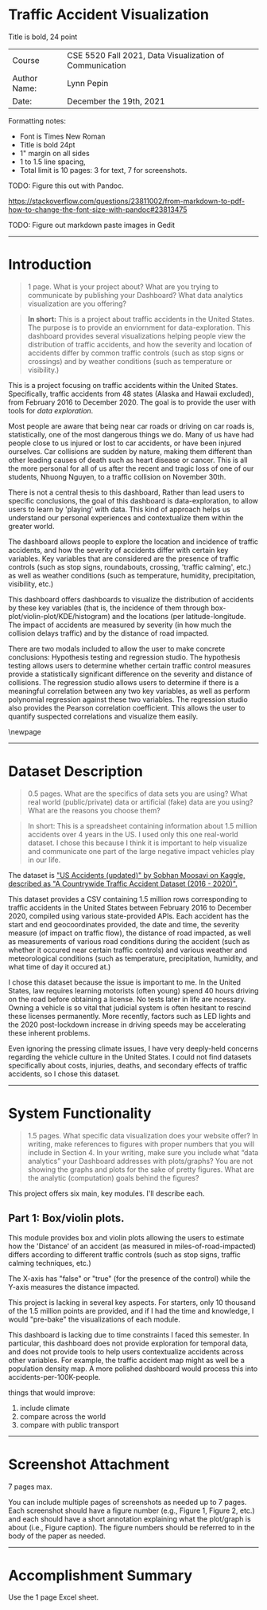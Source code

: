 # Traffic Accident Visualization

Title is bold, 24 point

| | |
|-|-|
| Course | CSE 5520 Fall 2021, Data Visualization of Communication
| Author Name: | Lynn Pepin
| Date:        | December the 19th, 2021

Formatting notes:

- Font is Times New Roman
- Title is bold 24pt
- 1" margin on all sides
- 1 to 1.5 line spacing,
- Total limit is 10 pages: 3 for text, 7 for screenshots.

TODO: Figure this out with Pandoc.

https://stackoverflow.com/questions/23811002/from-markdown-to-pdf-how-to-change-the-font-size-with-pandoc#23813475

TODO: Figure out markdown paste images in Gedit

---

# Introduction

> 1 page. What is your project about? What are you trying to communicate by publishing your Dashboard? What data analytics visualization are you offering?

> **In short:** This is a project about traffic accidents in the United States. The purpose is to provide an enviornment for data-exploration. This dashboard provides several visualizations helping people view the distribution of traffic accidents, and how the severity and location of accidents differ by common traffic controls (such as stop signs or crossings) and by weather conditions (such as temperature or visibility.)

This is a project focusing on traffic accidents within the United States. Specifically, traffic accidents from 48 states (Alaska and Hawaii excluded), from February 2016 to December 2020. The goal is to provide the user with tools for *data exploration*.

Most people are aware that being near car roads or driving on car roads is, statistically, one of the most dangerous things we do. Many of us have had people close to us injured or lost to car accidents, or have been injured ourselves. Car collisions are sudden by nature, making them different than other leading causes of death such as heart disease or cancer. This is all the more personal for all of us after the recent and tragic loss of one of our students, Nhuong Nguyen, to a traffic collision on November 30th.

There is not a central thesis to this dashboard, Rather than lead users to specific conclusions, the goal of this dashboard is data-exploration, to allow users to learn by 'playing' with data. This kind of approach helps us understand our personal experiences and contextualize them within the greater world.

The dashboard allows people to explore the location and incidence of traffic accidents, and how the severity of accidents differ with certain key variables. Key variables that are considered are the presence of traffic controls (such as stop signs, roundabouts, crossing, 'traffic calming', etc.) as well as weather conditions (such as temperature, humidity, precipitation, visibility, etc.)

This dashboard offers dashboards to visualize the distribution of accidents by these key variables (that is, the incidence of them through box-plot/violin-plot/KDE/histogram) and the locations (per latitude-longitude. The impact of accidents are measured by severity (in how much the collision delays traffic) and by the distance of road impacted. 

There are two modals included to allow the user to make concrete conclusions: Hypothesis testing and regression studio. The hypothesis testing allows users to determine whether certain traffic control measures provide a statistically significant difference on the severity and distance of collisions. The regression studio allows users to determine if there is a meaningful correlation between any two key variables, as well as perform polynomial regression against these two variables. The regression studio also provides the Pearson correlation coefficient. This allows the user to quantify suspected correlations and visualize them easily.



\newpage

---

# Dataset Description 

> 0.5 pages. What are the specifics of data sets you are using? What real world (public/private) data or artificial (fake) data are you using? What are the reasons you choose them?

> In short: This is a spreadsheet containing information about 1.5 million accidents over 4 years in the US. I used only this one real-world dataset. I chose this because I think it is important to help visualize and communicate one part of the large negative impact vehicles play in our life.

The dataset is ["US Accidents (updated)" by Sobhan Moosavi on Kaggle, described as "A Countrywide Traffic Accident Dataset (2016 - 2020)".](https://www.kaggle.com/sobhanmoosavi/us-accidents)

This dataset provides a CSV containing 1.5 million rows corresponding to traffic accidents in the United States between February 2016 to December 2020, compiled using various state-provided APIs. Each accident has the start and end geocoordinates provided, the date and time, the severity measure (of impact on traffic flow), the distance of road impacted, as well as measurements of various road conditions during the accident (such as whether it occured near certain traffic controls) and various weather and meteorological conditions (such as temperature, precipitation, humidity, and what time of day it occured at.)

I chose this dataset because the issue is important to me. In the United States, law requires learning motorists (often young) spend 40 hours driving on the road before obtaining a license. No tests later in life are ncessary. Owning a vehicle is so vital that judicial system is often hesitant to rescind these licenses permanently. More recently, factors such as LED lights and the 2020 post-lockdown increase in driving speeds may be accelerating these inherent problems.

Even ignoring the pressing climate issues, I have very deeply-held concerns regarding the vehicle culture in the United States. I could not find datasets specifically about costs, injuries, deaths, and secondary effects of traffic accidents, so I chose this dataset.

---

# System Functionality

> 1.5 pages. What specific data visualization does your website offer? In writing, make references to figures with proper numbers that you will include in Section 4. In your writing, make sure you include what “data analytics” your Dashboard addresses with plots/graphs? You are not showing the graphs and plots for the sake of pretty figures. What are the analytic (computation) goals behind the figures?

This project offers six main, key modules. I'll describe each.

## Part 1: Box/violin plots.

This module provides box and violin plots allowing the users to estimate how the 'Distance' of an accident (as measured in miles-of-road-impacted) differs according to different traffic controls (such as stop signs, traffic calming techniques, etc.)

The X-axis has "false" or "true" (for the presence of the control) while the Y-axis measures the distance impacted.



This project is lacking in several key aspects. For starters, only 10 thousand of the 1.5 million points are provided, and if I had the time and knowledge, I would "pre-bake" the visualizations of each module.

This dashboard is lacking due to time constraints I faced this semester. In particular, this dashboard does not provide exploration for temporal data, and does not provide tools to help users contextualize accidents across other variables. For example, the traffic accident map might as well be a population density map. A more polished dashboard would process this into accidents-per-100K-people.

things that would improve:
1. include climate
2. compare across the world
3. compare with public transport


---

# Screenshot Attachment

7 pages max.

You can include multiple pages of screenshots as needed up to 7 pages. Each screenshot should have a figure number (e.g., Figure 1, Figure 2, etc.) and each should have a short annotation explaining what the plot/graph is about (i.e., Figure caption). The figure numbers should be referred to in the body of the paper as needed.


---

# Accomplishment Summary 

Use the 1 page Excel sheet.


